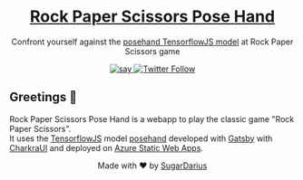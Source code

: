 <h1 align="center">
  <a href="" target="blank" alt="Webapp - Rock Paper Scissors Pose Hand">
    Rock Paper Scissors Pose Hand
  </a>
</h1>

<p align="center">
  Confront yourself against the <a href="https://github.com/tensorflow/tfjs-models/tree/master/handpose">posehand TensorflowJS model</a> at Rock Paper Scissors game
</p>

<p align="center">
  <a href="https://twitter.com/azeldvin">
    <img alt="say" src="https://img.shields.io/badge/say-hi!-blue"/>
  </a>
  <a href="https://twitter.com/azeldvin">  
    <img alt="Twitter Follow" src="https://img.shields.io/twitter/follow/azeldvin?style=social">
  </a>
</p>

## Greetings 👋
Rock Paper Scissors Pose Hand is a webapp to play the classic game "Rock Paper Scissors".<br />
It uses the [TensorflowJS](https://www.tensorflow.org/js) model [posehand](https://github.com/tensorflow/tfjs-models/tree/master/handpose) developed with [Gatsby](https://www.gatsbyjs.org/) with [CharkraUI](https://chakra-ui.com/) and deployed on [Azure Static Web Apps](https://azure.microsoft.com/en-us/services/app-service/static/).

<p align="center">
  Made with ❤ by <a href="https://github.com/SugarDarius">SugarDarius</a>
</p>